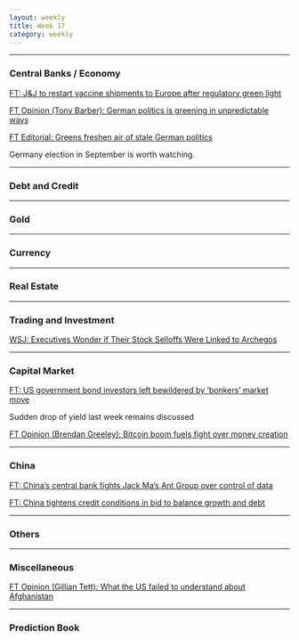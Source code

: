 ```yaml
---
layout: weekly
title: Week 17
category: weekly
---
```


---
### Central Banks / Economy

[FT: J&J to restart vaccine shipments to Europe after regulatory green light](
https://www.ft.com/content/d2c5355b-ed22-4f6a-9dc2-de89f687b32d)

[FT Opinion (Tony Barber): German politics is greening in unpredictable ways](
https://www.ft.com/content/e541d107-3d63-4794-adee-239f2f6610c7)

[FT Editorial: Greens freshen air of stale German politics](
https://www.ft.com/content/29db17e2-50f5-41f9-a352-09ab163a5eb4)

Germany election in September is worth watching.

---
### Debt and Credit

---
### Gold

---
### Currency

---
### Real Estate

---
### Trading and Investment

[WSJ: Executives Wonder if Their Stock Selloffs Were Linked to Archegos](
https://www.wsj.com/articles/executives-wonder-if-their-stock-selloffs-were-linked-to-archegos-11618997403)

---
### Capital Market

[FT: US government bond investors left bewildered by ‘bonkers’ market move](
https://www.ft.com/content/8480f95d-69ab-40be-b439-6630d6ab4fd2)

Sudden drop of yield last week remains discussed

[FT Opinion (Brendan Greeley): Bitcoin boom fuels fight over money creation](
https://www.ft.com/content/79105bbf-212d-4da8-9e9a-03c0aee142c4)

---
### China

[FT: China’s central bank fights Jack Ma’s Ant Group over control of data](
https://www.ft.com/content/1dbc6256-c8cd-48c1-9a0f-bb83a578a42e)

[FT: China tightens credit conditions in bid to balance growth and debt](
https://www.ft.com/content/2b927309-486a-424c-b76f-d47f1ed061dc)

---
### Others

---
### Miscellaneous

[FT Opinion (Gillian Tett): What the US failed to understand about Afghanistan](
https://www.ft.com/content/303f3881-ffd7-45bf-959f-cbeb91c63b8d)

---
### Prediction Book
